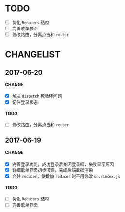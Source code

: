 # TODO
* [ ] 优化 `Reducers` 结构
* [ ] 完善歌单界面
* [ ] 修改路由，分离点击和 `router`

# CHANGELIST

## 2017-06-20

#### CHANGE
* [x] 解决 `dispatch` 死循环问题
* [x] 记住登录状态

#### TODO

* [ ] 修改路由，分离点击和 `router`

## 2017-06-19
#### CHANGE

* [x] 完善登录功能，成功登录后关闭登录框，失败显示原因
* [x] 详细歌单界面初步搭建，完成后端数据渲染
* [x] 合并 `reducer`，使增加 `reducer` 时不用修改 `src/index.js`

#### TODO

* [ ] 优化 `Reducers` 结构
* [ ] 完善歌单界面
